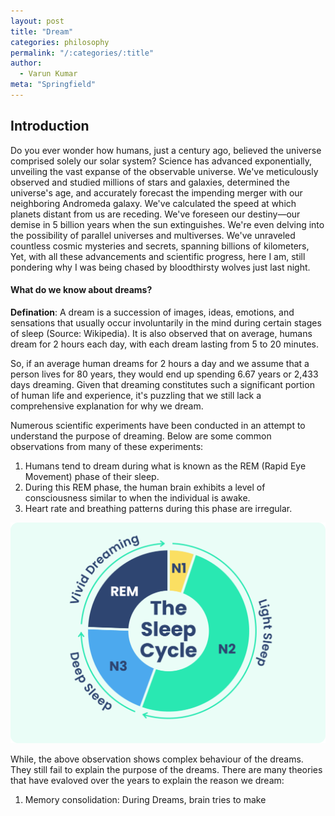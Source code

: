 ```yaml
---
layout: post
title: "Dream"
categories: philosophy
permalink: "/:categories/:title"
author:
  - Varun Kumar
meta: "Springfield"
---
```


## Introduction

Do you ever wonder how humans, just a century ago, believed the universe comprised solely our solar system? Science has advanced exponentially, unveiling the vast expanse of the observable universe. We've meticulously observed and studied millions of stars and galaxies, determined the universe's age, and accurately forecast the impending merger with our neighboring Andromeda galaxy. We've calculated the speed at which planets distant from us are receding. We've foreseen our destiny—our demise in 5 billion years when the sun extinguishes. We're even delving into the possibility of parallel universes and multiverses. We've unraveled countless cosmic mysteries and secrets, spanning billions of kilometers, Yet, with all these advancements and scientific progress, here I am, still pondering why I was being chased by bloodthirsty wolves just last night.

#### What do we know about dreams?

**Defination**: A dream is a succession of images, ideas, emotions, and sensations that usually occur involuntarily in the mind during certain stages of sleep (Source: Wikipedia). It is also observed that on average, humans dream for 2 hours each day, with each dream lasting from 5 to 20 minutes.

So, if an average human dreams for 2 hours a day and we assume that a person lives for 80 years, they would end up spending 6.67 years or 2,433 days dreaming. Given that dreaming constitutes such a significant portion of human life and experience, it's puzzling that we still lack a comprehensive explanation for why we dream.

Numerous scientific experiments have been conducted in an attempt to understand the purpose of dreaming. Below are some common observations from many of these experiments:

1. Humans tend to dream during what is known as the REM (Rapid Eye Movement) phase of their sleep.
2. During this REM phase, the human brain exhibits a level of consciousness similar to when the individual is awake.
3. Heart rate and breathing patterns during this phase are irregular.

![Phases of Sleep](images/Dream_Phases.jpg)

While, the above observation shows complex behaviour of the dreams. They still fail to explain the purpose of the dreams. There are many theories that have evaloved over the years to explain the reason we dream:

1. Memory consolidation: During Dreams, brain tries to make
